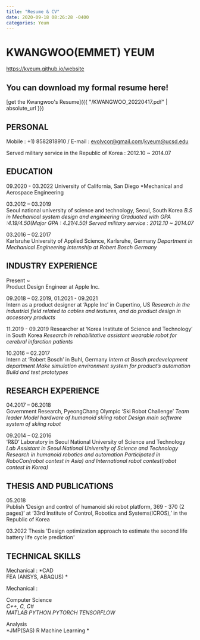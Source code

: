 ```yaml
---
title: "Resume & CV"
date: 2020-09-18 08:26:28 -0400
categories: Yeum
---
```


# KWANGWOO(EMMET) YEUM

https://kyeum.github.io/website

## You can download my formal resume here!
  [get the Kwangwoo's Resume]({{ "/KWANGWOO_20220417.pdf" | absolute_url }})

## PERSONAL 

Mobile : +1) 8582818910 / E-mail : evolvcor@gmail.com/kyeum@ucsd.edu

Served military service in the Republic of Korea : 2012.10 ~ 2014.07

## EDUCATION 
09.2020 - 03.2022
University of California, San Diego
*Mechanical and Aerospace Engineering

03.2012 – 03.2019 	
Seoul national university of science and technology, Seoul, South Korea 
*B.S in Mechanical system design and engineering 
Graduated with GPA :4.19/4.50(Major GPA : 4.21/4.50)
Served military service : 2012.10 ~ 2014.07*

03.2016 – 02.2017 	
Karlsruhe University of Applied Science, Karlsruhe, Germany 
*Department in Mechanical Engineering
Internship at Robert Bosch Germany*


## INDUSTRY EXPERIENCE 
Present ~	
Product Design Engineer at Apple Inc.

09.2018 – 02.2019, 01.2021 - 09.2021 	
Intern as a product designer at ‘Apple Inc’ in Cupertino, US
*Research in the industrial field related to cables and textures, and do product design in accessory products*

11.2019 - 09.2019
Researcher at ‘Korea Institute of Science and Technology’ in South Korea
*Research in rehabilitative assistant wearable robot for cerebral infarction patients*

10.2016 – 02.2017	
Intern at ‘Robert Bosch’ in Buhl, Germany
*Intern at Bosch predevelopment department
Make simulation environment system for product’s automation
Build and test prototypes*


## RESEARCH EXPERIENCE 
04.2017 – 06.2018 	
Government Research, PyeongChang Olympic ‘Ski Robot Challenge’ 
*Team leader
Model hardware of humanoid skiing robot
Design main software system of skiing robot*

09.2014 – 02.2016	
‘R&D’ Laboratory in Seoul National University of Science and Technology 
*Lab Assistant in Seoul National University of Science and Technology
Research in humanoid robotics and automation
Participated in RoboCon(robot contest in Asia) and International robot contest(robot contest in Korea)*

## THESIS AND PUBLICATIONS
05.2018 	
Publish ‘Design and control of humanoid ski robot platform, 369 - 370 (2 pages)’ at ‘33rd Institute of Control, Robotics and Systems(ICROS),’ in the Republic of Korea

03.2022
Thesis 'Design optimization approach to estimate the second life battery life cycle prediction'


## TECHNICAL SKILLS 
Mechanical : 
*CAD		
FEA (ANSYS, ABAQUS)
*

Mechanical : 


Computer Science 			
*C++, C, C#		
MATLAB
PYTHON
PYTORCH
TENSORFLOW*

Analysis				
*JMP(SAS)
R
Machine Learning
*

